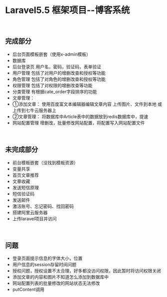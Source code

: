 <h1>Laravel5.5 框架项目--博客系统</h1>

<br>

## 完成部分

- 后台页面模板嵌套（使用x-admin模板）
- 数据库
- 后台登录页
  用户名，密码，验证码，表单验证
- 用户管理
  包括了对用户的增删改查和授权等功能
- 角色管理
  包括了对角色的增删改查和授权等功能
- 权限管理
  包括了对权限的增删改查等功能
- 分类管理
  有根据cate_order字段排序的功能
- 文章管理：
- ①添加文章：
  使用百度富文本编辑器编辑文章内容
  上传图片、文件到本地 或 上传到七牛云服务器上
- ②文章管理：
  将数据库中Article表中的数据放到redis数据库中，提速
- 网站配置管理
  增删改，批量修改网站配置，将配置写入网站配置文件

<br>

## 未完成部分

- 前台模板嵌套（没找到模板资源）
- 变量共享
- 首页文章推荐
- 文章收藏
- 发送短信原理
- 短信验证码
- 发送邮件
- 激活账号、忘记密码、找回密码
- 搭建阿里云服务器
- 上传laravel项目并访问

<br>

## 问题

- 登录页面提示信息的字体大小，位置
- 用户信息的session存留时间问题
- 授权问题，授权设置不太合理，好多都没访问权限，因此暂时将访问权限关闭
- 添加文章的内容和图片不知道怎么添加到数据库中
- 网站配置列表的批量修改的网站状态无法修改
- putContent调用



